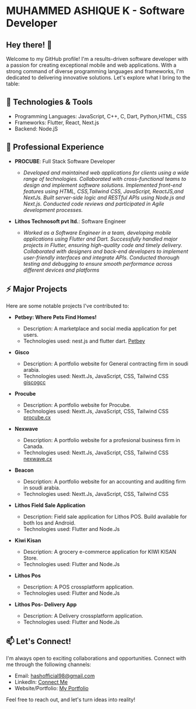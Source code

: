 # MUHAMMED ASHIQUE K - Software Developer

## Hey there! 👋

Welcome to my GitHub profile! I'm a results-driven software developer with a passion for creating exceptional mobile and web applications. With a strong command of diverse programming languages and frameworks, I'm dedicated to delivering innovative solutions. Let's explore what I bring to the table:

## 🚀 Technologies & Tools

- Programming Languages: JavaScript, C++, C, Dart, Python,HTML, CSS
- Frameworks: Flutter, React, Next.js
- Backend: Node.jS

## 💼 Professional Experience

- **PROCUBE**: Full Stack Software Developer
  - *Developed and maintained web applications for clients using a wide range of technologies.
    Collaborated with cross-functional teams to design and implement software solutions.
    Implemented front-end features using HTML, CSS,Tailwind CSS, JavaScript, ReactJS,and NextJs.
    Built server-side logic and RESTful APIs using Node.js and Next.js.
    Conducted code reviews and participated in Agile development processes.*

- **Lithos Technosoft pvt ltd.**: Software Engineer
  - *Worked as a Software Engineer in a team, developing mobile applications using Flutter and Dart.
     Successfully handled major projects in Flutter, ensuring high-quality code and timely delivery.
     Collaborated with designers and back-end developers to implement user-friendly interfaces and integrate APIs.
     Conducted thorough testing and debugging to ensure smooth performance across different devices and platforms*


## ⚡️ Major Projects

Here are some notable projects I've contributed to:

- **Petbey: Where Pets Find Homes!**
  - Description: A marketplace and social media application for pet users.
  - Technologies used: nest.js and flutter dart.
     [Petbey](https://play.google.com/store/apps/details?id=com.petbey.petbey_flutter&pcampaignid=web__share)

- **Gisco**
  - Description: A portfolio website for General contracting firm in soudi arabia.
  - Technologies used: Nextt.Js, JavaScript, CSS, Tailwind CSS
     [giscogcc](https://giscogcc.com/)

- **Procube**
  - Description: A portfolio website for Procube.
  - Technologies used: Nextt.Js, JavaScript, CSS, Tailwind CSS
     [procube.cx](https://procube.cx/)

- **Nexwave**
  - Description: A portfolio website for a profesional business firm in Canada.
  - Technologies used: Nextt.Js, JavaScript, CSS, Tailwind CSS
    [nexwave.cx](https://nexwave.cx/)

- **Beacon**
  - Description: A portfolio website for an accounting and auditing firm in soudi arabia.
  - Technologies used: Nextt.Js, JavaScript, CSS, Tailwind CSS
 

- **Lithos Field Sale Application**
  - Description: Field sale application for Lithos POS. Build available for both Ios and Android.
  - Technologies used: Flutter and Node.Js
  
- **Kiwi Kisan**
  - Description: A grocery e-commerce application for KIWI KISAN Store.
  - Technologies used: Flutter and Node.Js
    
- **Lithos Pos**
  - Description: A POS crossplatform application.
  - Technologies used: Flutter and Node.Js

- **Lithos Pos- Delivery App**
  - Description: A Delivery crossplatform application.
  - Technologies used: Flutter and Node.Js


## 📫 Let's Connect!

I'm always open to exciting collaborations and opportunities. Connect with me through the following channels:

- Email: hashofficial98@gmail.com
- LinkedIn: [Connect Me](https://www.linkedin.com/in/muhammed-ashique-k-7996b016b)
- Website/Portfolio: [My Portfolio](https://ashique-haneef.netlify.app/)

Feel free to reach out, and let's turn ideas into reality!

